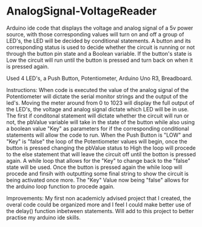 # AnalogSignal-VoltageReader
Arduino ide code that displays the voltage and analog signal of a 5v power source, with those corresponding values will turn on and off a group of LED's, the LED will be decided by conditional statements. A button and its corresponding status is used to decide whether the circuit is running or not through the button pin state and a Boolean variable. If the button's state is Low the circuit will run until the button is pressed and turn back on when it is pressed again.

Used 4 LED's, a Push Button, Potentiometer, Arduino Uno R3, Breadboard.

Instructions:
When code is executed the value of the analog signal of the Potentiometer will dictate the serial monitor strings and the output of the led's. Moving the meter around from 0 to 1023 will display the full output of the LED's, the voltage and analog signal dictate which LED will be in use. The first if conditonal statement will dictate whether the circuit will run or not, the pbValue variable will take in the state of the button while also using a boolean value "Key" as parameters for if the corresponding conditional statements will allow the code to run. When the Push Button is "LOW" and "Key" is "false" the loop of the Potentiometer values will begin, once the button is pressed changing the pbValue status to High the loop will procede to the else statement that will leave the circuit off until the botton is pressed again. A while loop that allows for the "Key" to change back to the "false" state will be used. Once the button is pressed again the while loop will procede and finsih with outputting some final string to show the circuit is being activated once more. The "Key" Value now being "false" allows for the arduino loop function to procede again.

Improvements: My first non academicly advised project that I created, the overal code could be organized more and I feel I could make better use of the delay() function inbetween statements. Will add to this project to better practise my arduino ide skills.
